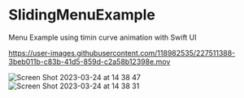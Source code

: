 # SlidingMenuExample
Menu Example using timin curve animation with Swift UI



https://user-images.githubusercontent.com/118982535/227511388-3beb011b-c83b-41d5-859d-c2a58b12398e.mov

![Screen Shot 2023-03-24 at 14 38 47](https://user-images.githubusercontent.com/118982535/227511674-07d324ee-651c-455b-b2a4-08ebe6de9b59.png)
![Screen Shot 2023-03-24 at 14 38 31](https://user-images.githubusercontent.com/118982535/227511685-c8d7dfa6-d88f-455a-b018-61a2a858b318.png)
